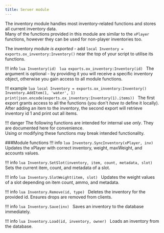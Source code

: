 ```yaml
---
title: Server module
---
```

The inventory module handles most inventory-related functions and stores all current inventory data.  
Many of the functions provided in this module are similar to the `xPlayer` functions, however they can be used for non-player inventories too.

The inventory module _is exported_ - add `local Inventory = exports.ox_inventory:Inventory()` near the top of your script to utilise its functions.

!!! info
	```lua
	Inventory(id)
	```
	```lua
	exports.ox_inventory:Inventory(id)
	```
	The argument is optional - by providing it you will receive a specific inventory object, otherwise you gain access to all module functions.

!!! example
	```lua
	local Inventory = exports.ox_inventory:Inventory()
	Inventory.AddItem(1, 'water', 1)
	print(json.encode(exports.ox_inventory:Inventory(1).items))
	```
	The first export grants access to all the functions (you don't _have to_ define it locally).  
	After adding an item to the inventory, the second export will retrieve inventory id 1 and print out all items.

!!! danger
	The following functions are intended for internal use _only_. They are documented here for convenience.  
	Using or modifying these functions may break intended functionality.

###Module functions
!!! info
	```lua
	Inventory.SyncInventory(xPlayer, inv)
	```
	Updates the xPlayer with correct inventory, weight, maxWeight, and accounts values.

!!! info
	```lua
	Inventory.SetSlot(inventory, item, count, metadata, slot)
	```
	Sets the current item, count, and metadata of a slot.

!!! info
	```lua
	Inventory.SlotWeight(item, slot)
	```
	Updates the weight values of a slot depending on item count, ammo, and metadata.

!!! info
	```lua
	Inventory.Remove(id, type)
	```
	Deletes the inventory for the provided id. Ensures drops are removed from clients.

!!! info
	```lua
	Inventory.Save(inv)
	```
	Saves an inventory to the database immediately.

!!! info
	```lua
	Inventory.Load(id, inventory, owner)
	```
	Loads an inventory from the database.